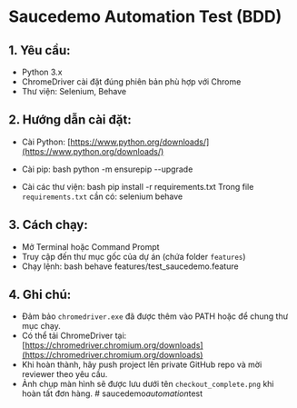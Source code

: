 # Saucedemo Automation Test (BDD)

## 1. Yêu cầu:
- Python 3.x
- ChromeDriver cài đặt đúng phiên bản phù hợp với Chrome
- Thư viện: Selenium, Behave

## 2. Hướng dẫn cài đặt:
- Cài Python: [https://www.python.org/downloads/](https://www.python.org/downloads/)
- Cài pip:
bash
python -m ensurepip --upgrade

- Cài các thư viện:
bash
pip install -r requirements.txt
Trong file `requirements.txt` cần có:
selenium
behave


## 3. Cách chạy:
- Mở Terminal hoặc Command Prompt
- Truy cập đến thư mục gốc của dự án (chứa folder `features`)
- Chạy lệnh:
bash
behave features/test_saucedemo.feature


## 4. Ghi chú:
- Đảm bảo `chromedriver.exe` đã được thêm vào PATH hoặc để chung thư mục chạy.
- Có thể tải ChromeDriver tại: [https://chromedriver.chromium.org/downloads](https://chromedriver.chromium.org/downloads)
- Khi hoàn thành, hãy push project lên private GitHub repo và mời reviewer theo yêu cầu.
- Ảnh chụp màn hình sẽ được lưu dưới tên `checkout_complete.png` khi hoàn tất đơn hàng.
#   s a u c e d e m o _ a u t o m a t i o n _ t e s t  
 
